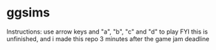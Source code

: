 # ggsims
Instructions: use arrow keys and "a", "b", "c" and "d" to play
FYI this is unfinished, and i made this repo 3 minutes after the game jam deadline
